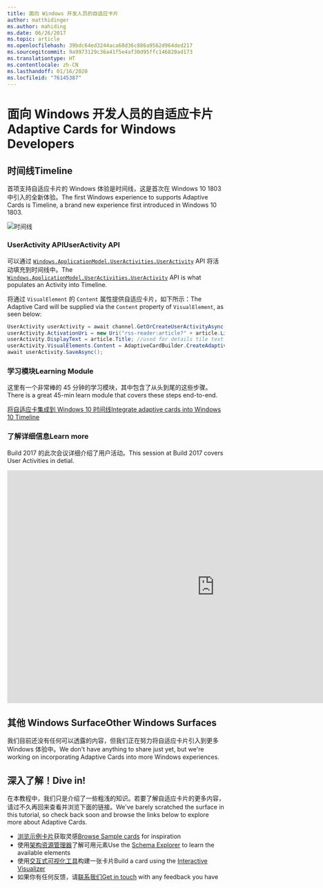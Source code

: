 ```yaml
---
title: 面向 Windows 开发人员的自适应卡片
author: matthidinger
ms.author: mahiding
ms.date: 06/26/2017
ms.topic: article
ms.openlocfilehash: 39bdc64ed3244aca68d36c886a9562d964ded217
ms.sourcegitcommit: 9a9973129c36a41f5e4af30d95ffc146820ad173
ms.translationtype: HT
ms.contentlocale: zh-CN
ms.lasthandoff: 01/16/2020
ms.locfileid: "76145387"
---
```

# <a name="adaptive-cards-for-windows-developers"></a><span data-ttu-id="4fd40-102">面向 Windows 开发人员的自适应卡片</span><span class="sxs-lookup"><span data-stu-id="4fd40-102">Adaptive Cards for Windows Developers</span></span>

## <a name="timeline"></a><span data-ttu-id="4fd40-103">时间线</span><span class="sxs-lookup"><span data-stu-id="4fd40-103">Timeline</span></span>

<span data-ttu-id="4fd40-104">首项支持自适应卡片的 Windows 体验是时间线，这是首次在 Windows 10 1803 中引入的全新体验。</span><span class="sxs-lookup"><span data-stu-id="4fd40-104">The first Windows experience to supports Adaptive Cards is Timeline, a brand new experience first introduced in Windows 10 1803.</span></span> 

![时间线](media/windows/timeline.png)

### <a name="useractivity-api"></a><span data-ttu-id="4fd40-106">UserActivity API</span><span class="sxs-lookup"><span data-stu-id="4fd40-106">UserActivity API</span></span>

<span data-ttu-id="4fd40-107">可以通过 [`Windows.ApplicationModel.UserActivities.UserActivity`](https://docs.microsoft.com/uwp/api/windows.applicationmodel.useractivities.useractivity) API 将活动填充到时间线中。</span><span class="sxs-lookup"><span data-stu-id="4fd40-107">The [`Windows.ApplicationModel.UserActivities.UserActivity`](https://docs.microsoft.com/uwp/api/windows.applicationmodel.useractivities.useractivity) API is what populates an Activity into Timeline.</span></span>

<span data-ttu-id="4fd40-108">将通过 `VisualElement` 的 `Content` 属性提供自适应卡片，如下所示：</span><span class="sxs-lookup"><span data-stu-id="4fd40-108">The Adaptive Card will be supplied via the `Content` property of `VisualElement`, as seen below:</span></span>

```csharp
UserActivity userActivity = await channel.GetOrCreateUserActivityAsync(activityId, new HostName("contoso.com"));
userActivity.ActivationUri = new Uri("rss-reader:article?" + article.Link);
userActivity.DisplayText = article.Title; //used for details tile text
userActivity.VisualElements.Content = AdaptiveCardBuilder.CreateAdaptiveCardFromJson(jsonString);
await userActivity.SaveAsync();
```

### <a name="learning-module"></a><span data-ttu-id="4fd40-109">学习模块</span><span class="sxs-lookup"><span data-stu-id="4fd40-109">Learning Module</span></span>

<span data-ttu-id="4fd40-110">这里有一个非常棒的 45 分钟的学习模块，其中包含了从头到尾的这些步骤。</span><span class="sxs-lookup"><span data-stu-id="4fd40-110">There is a great 45-min learn module that covers these steps end-to-end.</span></span>

[<span data-ttu-id="4fd40-111">将自适应卡集成到 Windows 10 时间线</span><span class="sxs-lookup"><span data-stu-id="4fd40-111">Integrate adaptive cards into Windows 10 Timeline</span></span>](https://docs.microsoft.com/learn/modules/integrate-app-into-windows-10-timeline/)

### <a name="learn-more"></a><span data-ttu-id="4fd40-112">了解详细信息</span><span class="sxs-lookup"><span data-stu-id="4fd40-112">Learn more</span></span>

<span data-ttu-id="4fd40-113">Build 2017 的此次会议详细介绍了用户活动。</span><span class="sxs-lookup"><span data-stu-id="4fd40-113">This session at Build 2017 covers User Activities in detial.</span></span>

<iframe src="https://channel9.msdn.com/Events/Build/2017/B8108/player" width="960" height="540" allowFullScreen frameBorder="0"></iframe>

## <a name="other-windows-surfaces"></a><span data-ttu-id="4fd40-114">其他 Windows Surface</span><span class="sxs-lookup"><span data-stu-id="4fd40-114">Other Windows Surfaces</span></span>
<span data-ttu-id="4fd40-115">我们目前还没有任何可以透露的内容，但我们正在努力将自适应卡片引入到更多 Windows 体验中。</span><span class="sxs-lookup"><span data-stu-id="4fd40-115">We don't have anything to share just yet, but we're working on incorporating Adaptive Cards into more Windows experiences.</span></span>

## <a name="dive-in"></a><span data-ttu-id="4fd40-116">深入了解！</span><span class="sxs-lookup"><span data-stu-id="4fd40-116">Dive in!</span></span>

<span data-ttu-id="4fd40-117">在本教程中，我们只是介绍了一些粗浅的知识。若要了解自适应卡片的更多内容，请过不久再回来查看并浏览下面的链接。</span><span class="sxs-lookup"><span data-stu-id="4fd40-117">We've barely scratched the surface in this tutorial, so check back soon and browse the links below to explore more about Adaptive Cards.</span></span>

* <span data-ttu-id="4fd40-118">[浏览示例卡片](http://adaptivecards.io/samples/)获取灵感</span><span class="sxs-lookup"><span data-stu-id="4fd40-118">[Browse Sample cards](http://adaptivecards.io/samples/) for inspiration</span></span>
* <span data-ttu-id="4fd40-119">使用[架构资源管理器](http://adaptivecards.io/explorer)了解可用元素</span><span class="sxs-lookup"><span data-stu-id="4fd40-119">Use the [Schema Explorer](http://adaptivecards.io/explorer) to learn the available elements</span></span>
* <span data-ttu-id="4fd40-120">使用[交互式可视化工具](http://adaptivecards.io/visualizer/index.html?hostApp=Skype)构建一张卡片</span><span class="sxs-lookup"><span data-stu-id="4fd40-120">Build a card using the [Interactive Visualizer](http://adaptivecards.io/visualizer/index.html?hostApp=Skype)</span></span>
* <span data-ttu-id="4fd40-121">如果你有任何反馈，请[联系我们](http://adaptivecards.io/connect)</span><span class="sxs-lookup"><span data-stu-id="4fd40-121">[Get in touch](http://adaptivecards.io/connect) with any feedback you have</span></span>
